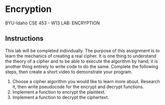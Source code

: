 # Encryption
BYU-Idaho CSE 453 - W13 LAB: ENCRYPTION

## Instructions
This lab will be completed individually. The purpose of this assignment is to learn the mechanics of creating a real cipher. It is one thing to understand the theory of a cipher and to be able to execute the algorithm by hand; it is another thing entirely to write code to do the same. Complete the following steps, then create a short video to demonstrate your program.
1. Choose a cipher algorithm you would like to learn more about. Research it, then write pseudocode for the encrypt and decrypt functions.
2. Implement a function to encrypt the plaintext.
3. Implement a function to decrypt the ciphertext.